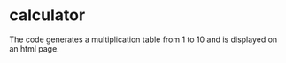 # calculator
The code generates a multiplication table from 1 to 10 and is displayed on an html page.
